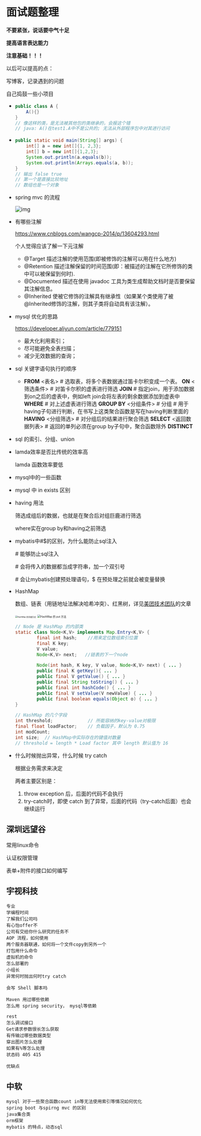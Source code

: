 # 面试题整理

**不要紧张，说话要中气十足**

**提高语言表达能力**

**注意基础！！！**



以后可以提高的点：

写博客，记录遇到的问题

自己捣鼓一些小项目





-   ```java
    public class A {
        A(){}
    }
    // 像这样的类，是无法被其他包的类继承的，会报这个错
    // java: A()在test1.A中不是公共的; 无法从外部程序包中对其进行访问
    ```

-   ```java
    public static void main(String[] args) {
        int[] a = new int[]{1, 2,3};
        int[] b = new int[]{1,2,3};
        System.out.println(a.equals(b));
        System.out.println(Arrays.equals(a, b));
    }
    // 输出 false true
    // 第一个是直接比较地址
    // 数组也是一个对象
    ```










-   spring mvc 的流程

    ![img](https://gitee.com/xinlx/pic/raw/master/5220087-3c0f59d3c39a12dd.png)

-   有哪些注解

    https://www.cnblogs.com/wangcp-2014/p/13604293.html

    个人觉得应该了解一下元注解

    -   @Target				描述注解的使用范围(即被修饰的注解可以用在什么地方)
    -   @Retention 	     描述注解保留的时间范围(即：被描述的注解在它所修饰的类中可以被保留到何时).	 
    -   @Documented    描述在使用 javadoc 工具为类生成帮助文档时是否要保留其注解信息。
    -   @Inherited           使被它修饰的注解具有继承性（如果某个类使用了被@Inherited修饰的注解，则其子类将自动具有该注解）。

-   mysql 优化的思路

    https://developer.aliyun.com/article/779151

    -   最大化利用索引；
    -   尽可能避免全表扫描；
    -   减少无效数据的查询；

-   sql 关键字语句执行的顺序

    -   **FROM**
        <表名> # 选取表，将多个表数据通过笛卡尔积变成一个表。
        **ON**
        <筛选条件> # 对笛卡尔积的虚表进行筛选
        **JOIN** 
        \# 指定join，用于添加数据到on之后的虚表中，例如left join会将左表的剩余数据添加到虚表中
        **WHERE**
        \# 对上述虚表进行筛选
        **GROUP BY**
        <分组条件> # 分组
        \# 用于having子句进行判断，在书写上这类聚合函数是写在having判断里面的
        **HAVING**
        <分组筛选> # 对分组后的结果进行聚合筛选
        **SELECT**
        <返回数据列表> # 返回的单列必须在group by子句中，聚合函数除外
        **DISTINCT**

-   sql 的索引、分组、union

-   lamda效率是否比传统的效率高

    lamda 函数效率要低

-   mysql中的一些函数

-   mysql 中 in exists 区别

-   having 用法

    筛选成组后的数据，也就是在聚合后对组巨鹿进行筛选

    where实在group by和having之前筛选

-   mybatis中#$的区别，为什么能防止sql注入

    \# 能够防止sql注入

    \# 会将传入的数据都当成字符串，加一个双引号

    \# 会让mybatis创建预处理语句，$ 在预处理之前就会被变量替换



-   HashMap

    数组、链表（用链地址法解决哈希冲突）、红黑树，详见[美团技术团队](https://tech.meituan.com/2016/06/24/java-hashmap.html)的文章

    <img src="https://gitee.com/xinlx/pic/raw/master/e4a19398.png" alt="HashMap 的存储方式" style="zoom: 36%;" />

    <img src="https://gitee.com/xinlx/pic/raw/master/d669d29c.png" alt="HashMap 的 put 方法" style="zoom: 50%;" />

    ```java
    // Node 是 HashMap 的内部类
    static class Node<K,V> implements Map.Entry<K,V> {
            final int hash;    //用来定位数组索引位置
            final K key;
            V value;
            Node<K,V> next;   //链表的下一个node
    
            Node(int hash, K key, V value, Node<K,V> next) { ... }
            public final K getKey(){ ... }
            public final V getValue() { ... }
            public final String toString() { ... }
            public final int hashCode() { ... }
            public final V setValue(V newValue) { ... }
            public final boolean equals(Object o) { ... }
    }
    ```

    ```java
    // HashMap 的几个字段
    int threshold;             // 所能容纳的key-value对极限 
    final float loadFactor;    // 负载因子，默认为 0.75
    int modCount;  
    int size;  // HashMap中实际存在的键值对数量
    // threshold = length * Load factor 其中 length 默认值为 16
    ```

    

-   什么时候抛出异常，什么时候 try catch

    根据业务需求来决定

    两者主要区别是：

    1. throw exception 后，后面的代码不会执行
    2. try-catch时，即使 catch 到了异常，后面的代码（try-catch后面）也会继续运行





## 深圳远望谷

常用linux命令

认证权限管理

表单+附件的接口如何编写



## 宇视科技

```
专业
学编程时间
了解我们公司吗
有心怡offer不
公司有交给你什么研究的任务不
AOP 流程，如何使用
两个服务器联通，如何将一个文件copy到另外一个
打包用什么命令
虚拟机的命令
怎么部署的
小组长
异常何时抛出何时try catch

会写 Shell 脚本吗

Maven 用过哪些依赖
怎么用 spring security， mysql等依赖

rest
怎么调试接口
Get请求参数很长怎么获取
有传输过哪些数据类型
穿出图片怎么处理
如果有%等怎么处理
状态码 405 415

优缺点
```





## 中软

```
mysql 对于一些聚合函数count in等无法使用索引等情况如何优化
spring boot 与spirng mvc 的区别
java集合类
orm框架
mybatis 的特点，动态sql
```

